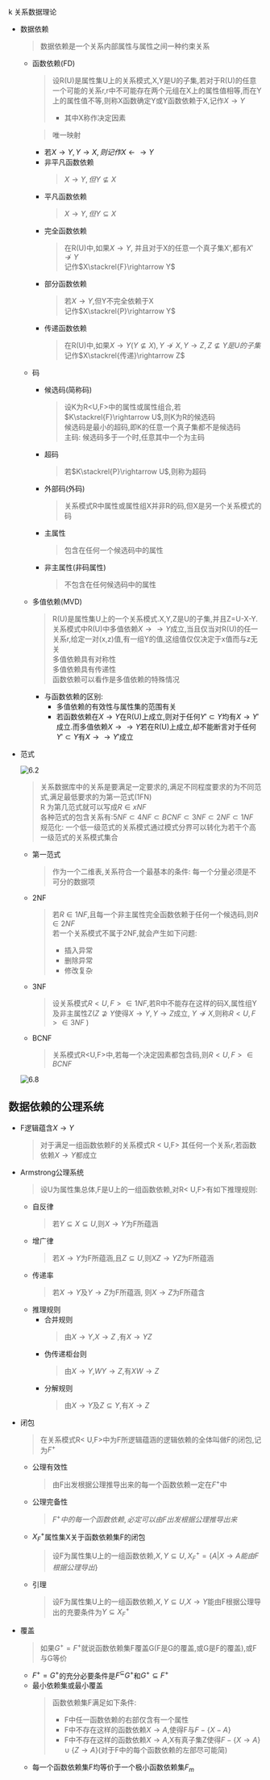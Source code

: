 k 关系数据理论
* 数据依赖
  > 数据依赖是一个关系内部属性与属性之间一种约束关系
  * 函数依赖(FD)
    > 设R(U)是属性集U上的关系模式,X,Y是U的子集,若对于R(U)的任意一个可能的关系r,r中不可能存在两个元组在X上的属性值相等,而在Y上的属性值不等,则称X函数确定Y或Y函数依赖于X,记作$X\rightarrow Y$
    > * 其中X称作决定因素

    > 唯一映射  
    * 若$X\rightarrow Y ,Y\rightarrow X ,则记作X\leftarrow\rightarrow Y$
    * 非平凡函数依赖
      > $X\rightarrow Y, 但 Y\nsubseteq X$
    * 平凡函数依赖
      > $X\rightarrow Y, 但 Y\subseteq X$
    * 完全函数依赖
      > 在R(U)中,如果$X\rightarrow Y$, 并且对于X的任意一个真子集X',都有$X'\nrightarrow Y$  
      > 记作$X\stackrel{F}\rightarrow Y$
    * 部分函数依赖
      > 若$X\rightarrow Y$,但Y不完全依赖于X  
      > 记作$X\stackrel{P}\rightarrow Y$
    * 传递函数依赖
      > 在R(U)中,如果$X\rightarrow Y(Y\nsubseteq X),Y\nrightarrow X, Y\rightarrow Z, Z\nsubseteq Y是U的子集$  
      > 记作$X\stackrel{传递}\rightarrow Z$
  * 码
    * 候选码(简称码)
      > 设K为R<U,F>中的属性或属性组合,若$K\stackrel{F}\rightarrow U$,则K为R的候选码  
      > 候选码是最小的超码,即K的任意一个真子集都不是候选码  
      > 主码: 候选码多于一个时,任意其中一个为主码
    * 超码
      > 若$K\stackrel{P}\rightarrow U$,则称为超码
    * 外部码(外码)
      > 关系模式R中属性或属性组X并非R的码,但X是另一个关系模式的码
    * 主属性
      > 包含在任何一个候选码中的属性
    * 非主属性(非码属性)
      > 不包含在任何候选码中的属性
  * 多值依赖(MVD)
    > R(U)是属性集U上的一个关系模式.X,Y,Z是U的子集,并且Z=U-X-Y.关系模式中R(U)中多值依赖$X\rightarrow\rightarrow Y$成立,当且仅当对R(U)的任一关系r,给定一对(x,z)值,有一组Y的值,这组值仅仅决定于x值而与z无关  
    > 多值依赖具有对称性  
    > 多值依赖具有传递性  
    > 函数依赖可以看作是多值依赖的特殊情况
    * 与函数依赖的区别:
      * 多值依赖的有效性与属性集的范围有关
      * 若函数依赖在$X\rightarrow Y$在R(U)上成立,则对于任何$Y'\subset Y$均有$X\rightarrow Y'$成立.而多值依赖$X\rightarrow\rightarrow Y$若在R(U)上成立,却不能断言对于任何$Y'\subset Y$有$X\rightarrow\rightarrow Y'$成立
* 范式

  ![6.2](./pic/6.2.png)
  > 关系数据库中的关系是要满足一定要求的,满足不同程度要求的为不同范式,满足最低要求的为第一范式(1FN)  
  > R 为第几范式就可以写成$R\in x NF$  
  > 各种范式的包含关系有:$5NF\subset 4NF\subset BCNF\subset 3NF\subset 2NF\subset 1NF$  
  > 规范化: 一个低一级范式的关系模式通过模式分界可以转化为若干个高一级范式的关系模式集合
  * 第一范式
    > 作为一个二维表,关系符合一个最基本的条件: 每一个分量必须是不可分的数据项
  * 2NF
    > 若$R\in 1NF$,且每一个非主属性完全函数依赖于任何一个候选码,则$R\in 2NF$  
    > 若一个关系模式不属于2NF,就会产生如下问题:
    > * 插入异常
    > * 删除异常
    > * 修改复杂
  * 3NF
    > 设关系模式$R<U,F>\in 1NF$,若R中不能存在这样的码X,属性组Y及非主属性Z($Z\nsupseteq Y$使得$X\rightarrow Y, Y\rightarrow Z$成立, $Y\nrightarrow X$,则称$R<U,F>\in 3NF$  )
  * BCNF
    > 关系模式R<U,F>中,若每一个决定因素都包含码,则$R<U,F>\in BCNF$

  ![6.8](./pic/6.8.png)
## 数据依赖的公理系统
* F逻辑蕴含$X\rightarrow Y$
  > 对于满足一组函数依赖F的关系模式R < U,F> 其任何一个关系r,若函数依赖$X\rightarrow Y$都成立
* Armstrong公理系统
  > 设U为属性集总体,F是U上的一组函数依赖,对R< U,F>有如下推理规则:
  * 自反律
    > 若$Y\subseteq X\subseteq U$,则$X\rightarrow Y$为F所蕴涵
  * 增广律
    > 若$X\rightarrow Y$为F所蕴涵,且$Z\subseteq U$,则$XZ\rightarrow YZ$为F所蕴涵
  * 传递率
    > 若$X\rightarrow Y$及$Y\rightarrow Z$为F所蕴涵, 则$X\rightarrow Z$为F所蕴含
  * 推理规则
    * 合并规则
      > 由$X\rightarrow Y$,$X\rightarrow Z$ ,有$X\rightarrow YZ$
    * 伪传递柜台则
      > 由$X\rightarrow Y$,$WY\rightarrow Z$,有$XW\rightarrow Z$
    * 分解规则
      > 由$X\rightarrow Y$及$Z\subseteq Y$,有$X\rightarrow Z$
* 闭包
  > 在关系模式R< U,F>中为F所逻辑蕴涵的逻辑依赖的全体叫做F的闭包,记为$F^+$
  * 公理有效性
    > 由F出发根据公理推导出来的每一个函数依赖一定在$F^+$中
  * 公理完备性
    > $F^+中的每一个函数依赖,必定可以由F出发根据公理推导出来$
  * $X^+_F$属性集X关于函数依赖集F的闭包
    > 设F为属性集U上的一组函数依赖,$X,Y\subseteq U,X^+_F=\{A|X\rightarrow A能由F根据公理导出\}$
  * 引理
    > 设F为属性集U上的一组函数依赖,$X,Y\subseteq U$,$X\rightarrow Y$能由F根据公理导出的充要条件为$Y\subseteq X^+_F$
* 覆盖
  > 如果$G^+=F^+$就说函数依赖集F覆盖G(F是G的覆盖,或G是F的覆盖),或F与G等价
  * $F^+=G^+$的充分必要条件是$F^\subseteq G^+$和$G^+\subseteq F^+$
  * 最小依赖集或最小覆盖
    > 函数依赖集F满足如下条件:
    > * F中任一函数依赖的右部仅含有一个属性
    > * F中不存在这样的函数依赖$X\rightarrow A$,使得F与$F-\{X-A\}$
    > * F中不存在这样的函数依赖$X\rightarrow A$,X有真子集Z使得$F-\{X\rightarrow A\}\cup\{Z\rightarrow A\}$(对于F中的每个函数依赖的左部尽可能简)
  * 每一个函数依赖集F均等价于一个极小函数依赖集$F_m$
